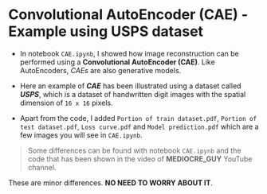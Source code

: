 # Convolutional AutoEncoder (CAE) - Example using USPS dataset

* In notebook `CAE.ipynb`, I showed how image reconstruction can be performed using a **Convolutional AutoEncoder (CAE)**. Like AutoEncoders, _CAEs_ are also generative models.

* Here an example of _**CAE**_ has been illustrated using a dataset called _**USPS**_, which is a dataset of handwritten digit images with the spatial dimension of `16 x 16` pixels.
 
* Apart from the code, I added `Portion of train dataset.pdf`, `Portion of test dataset.pdf`, `Loss curve.pdf` and `Model prediction.pdf` which are a few images you will see in `CAE.ipynb`.

> Some differences can be found with notebook `CAE.ipynb` and the code that has been shown in the video of __MEDIOCRE_GUY__ YouTube channel.

These are minor differences. __NO NEED TO WORRY ABOUT IT__.

